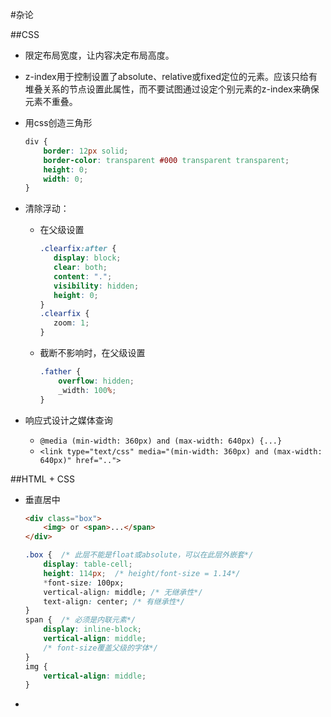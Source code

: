#杂论

##CSS
- 限定布局宽度，让内容决定布局高度。

- z-index用于控制设置了absolute、relative或fixed定位的元素。应该只给有堆叠关系的节点设置此属性，而不要试图通过设定个别元素的z-index来确保元素不重叠。

- 用css创造三角形

    ```css
    div {
        border: 12px solid;
        border-color: transparent #000 transparent transparent;
        height: 0;
        width: 0;
    }
    ```

- 清除浮动：
    - 在父级设置
    
        ```css
        .clearfix:after {
           display: block;
           clear: both;
           content: ".";
           visibility: hidden;
           height: 0;
        }
        .clearfix {
           zoom: 1;
        }
        ```
    - 截断不影响时，在父级设置
    
        ```css
        .father {
            overflow: hidden;
            _width: 100%;
        }
        ```

- 响应式设计之媒体查询
    - `@media (min-width: 360px) and (max-width: 640px) {...}`
    - `<link type="text/css" media="(min-width: 360px) and (max-width: 640px)" href="..">`

##HTML + CSS
- 垂直居中

    ```html
    <div class="box">
        <img> or <span>...</span>
    </div>
    ```

    ```css
    .box {  /* 此层不能是float或absolute，可以在此层外嵌套*/
        display: table-cell;
        height: 114px;  /* height/font-size = 1.14*/
        *font-size: 100px;
        vertical-align: middle; /* 无继承性*/
        text-align: center; /* 有继承性*/
    }
    span {  /* 必须是内联元素*/
        display: inline-block;
        vertical-align: middle;
        /* font-size覆盖父级的字体*/
    }
    img {
        vertical-align: middle;
    }
    ```

-
